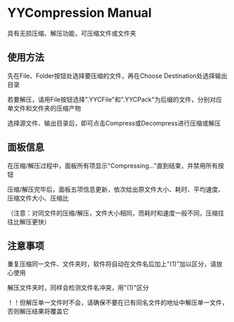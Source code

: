 # YYCompression Manual

具有无损压缩、解压功能，可压缩文件或文件夹

## 使用方法

先在File、Folder按钮处选择要压缩的文件，再在Choose Destination处选择输出目录

若要解压，请用File按钮选择".YYCFile"和".YYCPack"为后缀的文件，分别对应单文件和文件夹的压缩产物

选择源文件、输出目录后，即可点击Compress或Decompress进行压缩或解压

## 面板信息

在压缩/解压过程中，面板所有项显示"Compressing..."直到结束，并禁用所有按钮

压缩/解压完毕后，面板五项信息更新，依次给出原文件大小、耗时、平均速度、压缩文件大小、压缩比

（注意：对同文件的压缩/解压，文件大小相同，而耗时和速度一般不同，压缩往往比解压更快）

## 注意事项

重复压缩同一文件、文件夹时，软件将自动在文件名后加上"(1)"加以区分，请放心使用

解压文件夹时，同样会检测文件名冲突，用"(1)"区分

！！但解压单一文件时不会，请确保不要在已有同名文件的地址中解压单一文件，否则解压结果将覆盖它
